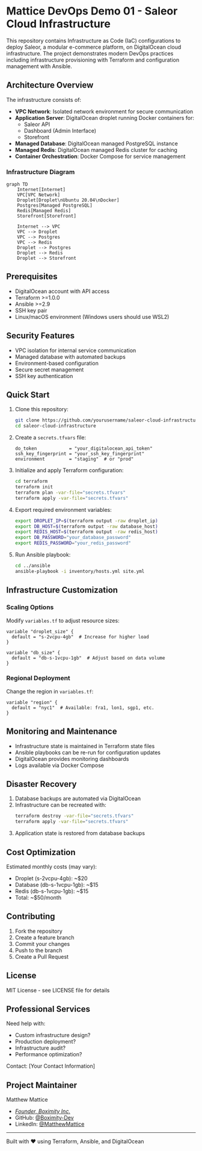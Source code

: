 # Mattice DevOps Demo 01 - Saleor Cloud Infrastructure

This repository contains Infrastructure as Code (IaC) configurations to deploy Saleor, a modular e-commerce platform, on DigitalOcean cloud infrastructure. The project demonstrates modern DevOps practices including infrastructure provisioning with Terraform and configuration management with Ansible.

## Architecture Overview

The infrastructure consists of:

- **VPC Network**: Isolated network environment for secure communication
- **Application Server**: DigitalOcean droplet running Docker containers for:
  - Saleor API
  - Dashboard (Admin Interface)
  - Storefront
- **Managed Database**: DigitalOcean managed PostgreSQL instance
- **Managed Redis**: DigitalOcean managed Redis cluster for caching
- **Container Orchestration**: Docker Compose for service management

### Infrastructure Diagram

```mermaid
graph TD
    Internet[Internet]
    VPC[VPC Network]
    Droplet[Droplet\nUbuntu 20.04\nDocker]
    Postgres[Managed PostgreSQL]
    Redis[Managed Redis]
    Storefront[Storefront]

    Internet --> VPC
    VPC --> Droplet
    VPC --> Postgres
    VPC --> Redis
    Droplet --> Postgres
    Droplet --> Redis
    Droplet --> Storefront
```

## Prerequisites

- DigitalOcean account with API access
- Terraform >=1.0.0
- Ansible >=2.9
- SSH key pair
- Linux/macOS environment (Windows users should use WSL2)

## Security Features

- VPC isolation for internal service communication
- Managed database with automated backups
- Environment-based configuration
- Secure secret management
- SSH key authentication

## Quick Start

1. Clone this repository:
   ```bash
   git clone https://github.com/yourusername/saleor-cloud-infrastructure.git
   cd saleor-cloud-infrastructure
   ```

2. Create a `secrets.tfvars` file:
   ```hcl
   do_token            = "your_digitalocean_api_token"
   ssh_key_fingerprint = "your_ssh_key_fingerprint"
   environment         = "staging"  # or "prod"
   ```

3. Initialize and apply Terraform configuration:
   ```bash
   cd terraform
   terraform init
   terraform plan -var-file="secrets.tfvars"
   terraform apply -var-file="secrets.tfvars"
   ```

4. Export required environment variables:
   ```bash
   export DROPLET_IP=$(terraform output -raw droplet_ip)
   export DB_HOST=$(terraform output -raw database_host)
   export REDIS_HOST=$(terraform output -raw redis_host)
   export DB_PASSWORD="your_database_password"
   export REDIS_PASSWORD="your_redis_password"
   ```

5. Run Ansible playbook:
   ```bash
   cd ../ansible
   ansible-playbook -i inventory/hosts.yml site.yml
   ```

## Infrastructure Customization

### Scaling Options

Modify `variables.tf` to adjust resource sizes:
```hcl
variable "droplet_size" {
  default = "s-2vcpu-4gb"  # Increase for higher load
}

variable "db_size" {
  default = "db-s-1vcpu-1gb"  # Adjust based on data volume
}
```

### Regional Deployment

Change the region in `variables.tf`:
```hcl
variable "region" {
  default = "nyc1"  # Available: fra1, lon1, sgp1, etc.
}
```

## Monitoring and Maintenance

- Infrastructure state is maintained in Terraform state files
- Ansible playbooks can be re-run for configuration updates
- DigitalOcean provides monitoring dashboards
- Logs available via Docker Compose

## Disaster Recovery

1. Database backups are automated via DigitalOcean
2. Infrastructure can be recreated with:
   ```bash
   terraform destroy -var-file="secrets.tfvars"
   terraform apply -var-file="secrets.tfvars"
   ```
3. Application state is restored from database backups

## Cost Optimization

Estimated monthly costs (may vary):
- Droplet (s-2vcpu-4gb): ~$20
- Database (db-s-1vcpu-1gb): ~$15
- Redis (db-s-1vcpu-1gb): ~$15
- Total: ~$50/month

## Contributing

1. Fork the repository
2. Create a feature branch
3. Commit your changes
4. Push to the branch
5. Create a Pull Request

## License

MIT License - see LICENSE file for details

## Professional Services

Need help with:
- Custom infrastructure design?
- Production deployment?
- Infrastructure audit?
- Performance optimization?

Contact: [Your Contact Information]

## Project Maintainer

Matthew Mattice
- [*Founder, Boximity Inc.*](www.boximity.ca)
- GitHub: [@Boximity-Dev](https://github.com/Boximity-Dev)
- LinkedIn: [@MatthewMattice](https://www.linkedin.com/in/matthewmattice/)

---
Built with ❤️ using Terraform, Ansible, and DigitalOcean